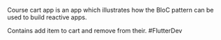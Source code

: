 Course cart app is an app which illustrates how the BloC pattern can be used to build reactive apps.

Contains add item to cart and remove from their.
#FlutterDev
